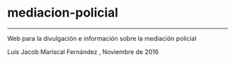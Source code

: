 # mediacion-policial
--------------------
Web para la divulgación e información sobre la mediación policial

Luis Jacob Mariscal Fernández , Noviembre de 2016
